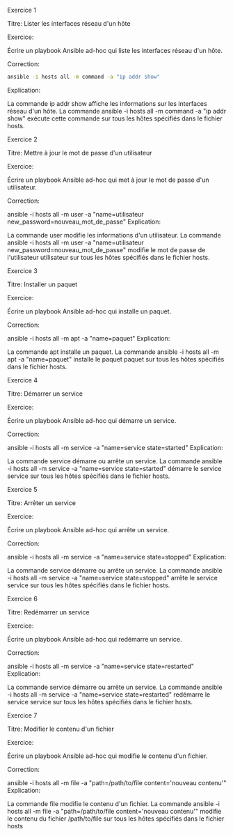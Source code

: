 
Exercice 1

Titre: Lister les interfaces réseau d'un hôte

Exercice:

Écrire un playbook Ansible ad-hoc qui liste les interfaces réseau d'un hôte.

Correction:
```bash
ansible -i hosts all -m command -a "ip addr show"
```
Explication:

La commande ip addr show affiche les informations sur les interfaces réseau d'un hôte. La commande ansible -i hosts all -m command -a "ip addr show" exécute cette commande sur tous les hôtes spécifiés dans le fichier hosts.

Exercice 2

Titre: Mettre à jour le mot de passe d'un utilisateur

Exercice:

Écrire un playbook Ansible ad-hoc qui met à jour le mot de passe d'un utilisateur.

Correction:

ansible -i hosts all -m user -a "name=utilisateur new_password=nouveau_mot_de_passe"
Explication:

La commande user modifie les informations d'un utilisateur. La commande ansible -i hosts all -m user -a "name=utilisateur new_password=nouveau_mot_de_passe" modifie le mot de passe de l'utilisateur utilisateur sur tous les hôtes spécifiés dans le fichier hosts.

Exercice 3

Titre: Installer un paquet

Exercice:

Écrire un playbook Ansible ad-hoc qui installe un paquet.

Correction:

ansible -i hosts all -m apt -a "name=paquet"
Explication:

La commande apt installe un paquet. La commande ansible -i hosts all -m apt -a "name=paquet" installe le paquet paquet sur tous les hôtes spécifiés dans le fichier hosts.

Exercice 4

Titre: Démarrer un service

Exercice:

Écrire un playbook Ansible ad-hoc qui démarre un service.

Correction:

ansible -i hosts all -m service -a "name=service state=started"
Explication:

La commande service démarre ou arrête un service. La commande ansible -i hosts all -m service -a "name=service state=started" démarre le service service sur tous les hôtes spécifiés dans le fichier hosts.

Exercice 5

Titre: Arrêter un service

Exercice:

Écrire un playbook Ansible ad-hoc qui arrête un service.

Correction:

ansible -i hosts all -m service -a "name=service state=stopped"
Explication:

La commande service démarre ou arrête un service. La commande ansible -i hosts all -m service -a "name=service state=stopped" arrête le service service sur tous les hôtes spécifiés dans le fichier hosts.

Exercice 6

Titre: Redémarrer un service

Exercice:

Écrire un playbook Ansible ad-hoc qui redémarre un service.

Correction:

ansible -i hosts all -m service -a "name=service state=restarted"
Explication:

La commande service démarre ou arrête un service. La commande ansible -i hosts all -m service -a "name=service state=restarted" redémarre le service service sur tous les hôtes spécifiés dans le fichier hosts.

Exercice 7

Titre: Modifier le contenu d'un fichier

Exercice:

Écrire un playbook Ansible ad-hoc qui modifie le contenu d'un fichier.

Correction:

ansible -i hosts all -m file -a "path=/path/to/file content='nouveau contenu'"
Explication:

La commande file modifie le contenu d'un fichier. La commande ansible -i hosts all -m file -a "path=/path/to/file content='nouveau contenu'" modifie le contenu du fichier /path/to/file sur tous les hôtes spécifiés dans le fichier hosts